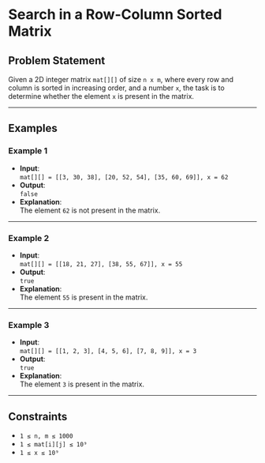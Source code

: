 # Search in a Row-Column Sorted Matrix

## Problem Statement

Given a 2D integer matrix `mat[][]` of size `n x m`, where every row and column is sorted in increasing order, and a number `x`, the task is to determine whether the element `x` is present in the matrix.

---

## Examples

### Example 1
- **Input**:  
  `mat[][] = [[3, 30, 38], [20, 52, 54], [35, 60, 69]], x = 62`
- **Output**:  
  `false`
- **Explanation**:  
  The element `62` is not present in the matrix.

---

### Example 2
- **Input**:  
  `mat[][] = [[18, 21, 27], [38, 55, 67]], x = 55`
- **Output**:  
  `true`
- **Explanation**:  
  The element `55` is present in the matrix.

---

### Example 3
- **Input**:  
  `mat[][] = [[1, 2, 3], [4, 5, 6], [7, 8, 9]], x = 3`
- **Output**:  
  `true`
- **Explanation**:  
  The element `3` is present in the matrix.

---

## Constraints
- `1 ≤ n, m ≤ 1000`
- `1 ≤ mat[i][j] ≤ 10⁹`
- `1 ≤ x ≤ 10⁹`
